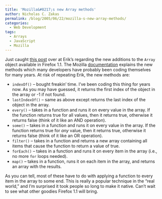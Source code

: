 ```yaml
---
title: 'Mozilla&#8217;s new Array methods'
author: Nicholas C. Zakas
permalink: /blog/2005/06/22/mozilla-s-new-array-methods/
categories:
  - Web Development
tags:
  - Arrays
  - JavaScript
  - Mozilla
---
```

Just caught <a title="Array Extras" rel="external" href="http://erik.eae.net/archives/2005/06/05/17.53.19/">this post</a> over at Erik&#8217;s regarding the new additions to the `Array` object available in Firefox 1.1. The Mozilla <a title="Core JavaScript 1.5 Reference:Objects:Array:Methods" rel="external" href="http://developer-test.mozilla.org/en/docs/Core_JavaScript_1.5_Reference:Objects:Array#Method_list">documentation</a> explains the new methods which many developers have probably been coding themselves for many years. At risk of repeating Erik, the new methods are:

  * `indexOf()` &#8211; bought freakin&#8217; time. I&#8217;ve been coding this thing for years now. As you may have guessed, it returns the first index of the object in the array or -1 if not found.
  * `lastIndexOf()` &#8211; same as above except returns the last index of the object in the array.
  * `every()` &#8211; takes in a function and runs it on every value in the array. If the function returns true for all values, then it returns true, otherwise it returns false (think of it like an AND operation).
  * `some()` &#8211; takes in a function and runs it on every value in the array. If the function returns true for *any* value, then it returns true, otherwise it returns false (think of it like an OR operation).
  * `filter()` &#8211; takes in a function and returns a new array containing all items that cause the function to return a value of true.
  * `forEach()` &#8211; takes in a function and runs it on every item in the array (i.e., no more `for` loops needed).
  * `map()` &#8211; takes in a function, runs it on each item in the array, and returns an array with the results.

As you can tell, most of these have to do with applying a function to every item in the array to some end. This is really a popular technique in the &#8220;real world,&#8221; and I&#8217;m surprised it took people so long to make it native. Can&#8217;t wait to see what other goodies Firefox 1.1 will bring.
